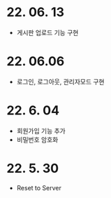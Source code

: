 # 22. 06. 13

- 게시판 업로드 기능 구현

# 22. 06.06

- 로그인, 로그아웃, 관리자모드 구현

# 22. 6. 04

- 회원가입 기능 추가
- 비밀번호 암호화

# 22. 5. 30

- Reset to Server
